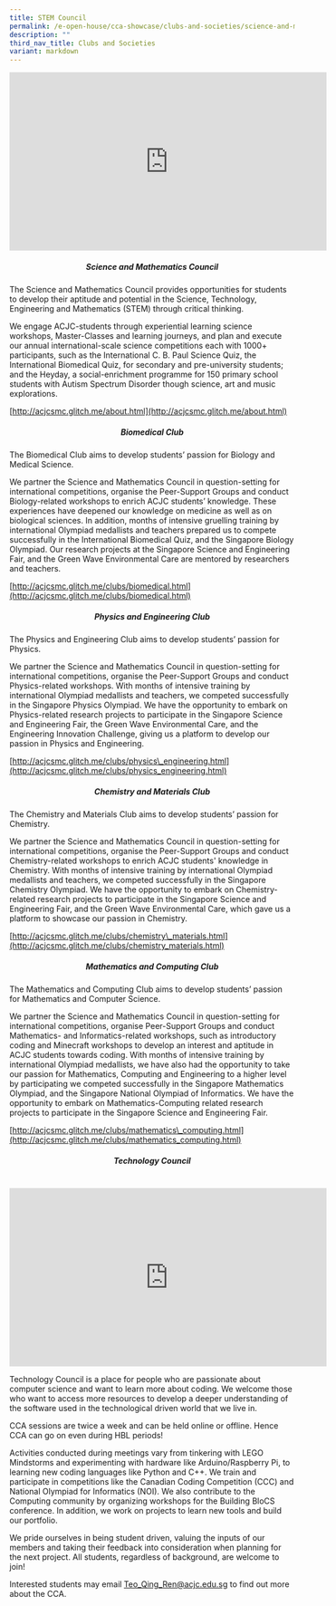 ```yaml
---
title: STEM Council
permalink: /e-open-house/cca-showcase/clubs-and-societies/science-and-math-council/
description: ""
third_nav_title: Clubs and Societies
variant: markdown
---
```

<div align="center"><iframe allowfullscreen="" allow="accelerometer; autoplay; clipboard-write; encrypted-media; gyroscope; picture-in-picture; web-share" frameborder="0" title="YouTube video player" src="https://www.youtube.com/embed/oLiuPZucZW0" height="315" width="560"></iframe></div>

<h5 style="text-align:center;">Science and Mathematics Council</h5>
  

The Science and Mathematics Council provides opportunities for students to develop their aptitude and potential in the Science, Technology, Engineering and Mathematics (STEM) through critical thinking.

We engage ACJC-students through experiential learning science workshops, Master-Classes and learning journeys, and plan and execute our annual international-scale science competitions each with 1000+ participants, such as the International C. B. Paul Science Quiz, the International Biomedical Quiz, for secondary and pre-university students; and the Heyday, a social-enrichment programme for 150 primary school students with Autism Spectrum Disorder though science, art and music explorations.&nbsp;

[http://acjcsmc.glitch.me/about.html](http://acjcsmc.glitch.me/about.html)

<h5 style="text-align:center;">Biomedical Club</h5>

The Biomedical Club aims to develop students’ passion for Biology and Medical Science.

We partner the Science and Mathematics Council in question-setting for international competitions, organise the Peer-Support Groups and conduct Biology-related workshops to enrich ACJC students’ knowledge. These experiences have deepened our knowledge on medicine as well as on biological sciences. In addition, months of intensive gruelling training by international Olympiad medallists and teachers prepared us to compete successfully in the International Biomedical Quiz, and the Singapore Biology Olympiad. Our research projects at the Singapore Science and Engineering Fair, and the Green Wave Environmental Care are mentored by researchers and teachers.

[http://acjcsmc.glitch.me/clubs/biomedical.html](http://acjcsmc.glitch.me/clubs/biomedical.html)  

<h5 style="text-align:center;">Physics and Engineering Club</h5>

The Physics and Engineering Club aims to develop students’ passion for Physics.

We partner the Science and Mathematics Council in question-setting for international competitions, organise the Peer-Support Groups and conduct Physics-related workshops. With months of intensive training by international Olympiad medallists and teachers, we competed successfully in the Singapore Physics Olympiad. We have the opportunity to embark on Physics-related research projects to participate in the Singapore Science and Engineering Fair, the Green Wave Environmental Care, and the Engineering Innovation Challenge, giving us a platform to develop our passion in Physics and Engineering.

[http://acjcsmc.glitch.me/clubs/physics\_engineering.html](http://acjcsmc.glitch.me/clubs/physics_engineering.html)

<h5 style="text-align:center;">Chemistry and Materials Club</h5>

The Chemistry and Materials Club aims to develop students’ passion for Chemistry.

We partner the Science and Mathematics Council in question-setting for international competitions, organise the Peer-Support Groups and conduct Chemistry-related workshops to enrich ACJC students' knowledge in Chemistry. With months of intensive training by international Olympiad medallists and teachers, we competed successfully in the Singapore Chemistry Olympiad. We have the opportunity to embark on Chemistry-related research projects to participate in the Singapore Science and Engineering Fair, and the Green Wave Environmental Care, which gave us a platform to showcase our passion in Chemistry.

[http://acjcsmc.glitch.me/clubs/chemistry\_materials.html](http://acjcsmc.glitch.me/clubs/chemistry_materials.html)

<h5 style="text-align:center;">Mathematics and Computing Club</h5>

The Mathematics and Computing Club aims to develop students’ passion for Mathematics and Computer Science.

We partner the Science and Mathematics Council in question-setting for international competitions, organise Peer-Support Groups and conduct Mathematics- and Informatics-related workshops, such as introductory coding and Minecraft workshops to develop an interest and aptitude in ACJC students towards coding. With months of intensive training by international Olympiad medallists, we have also had the opportunity to take our passion for Mathematics, Computing and Engineering to a higher level by participating we competed successfully in the Singapore Mathematics Olympiad, and the Singapore National Olympiad of Informatics. We have the opportunity to embark on Mathematics-Computing related research projects to participate in the Singapore Science and Engineering Fair.

[http://acjcsmc.glitch.me/clubs/mathematics\_computing.html](http://acjcsmc.glitch.me/clubs/mathematics_computing.html)

<h5 style="text-align:center;">Technology Council</h5>
<br>
<div align="center"><iframe allowfullscreen="" allow="accelerometer; autoplay; clipboard-write; encrypted-media; gyroscope; picture-in-picture; web-share" frameborder="0" title="YouTube video player" src="https://www.youtube.com/embed/ue_12kp5HPQ" height="315" width="560"></iframe></div>

Technology Council is a place for people who are passionate about computer science and want to learn more about coding. We welcome those who want to access more resources to develop a deeper understanding of the software used in the technological driven world that we live in.

  

CCA sessions are twice a week and can be held online or offline. Hence CCA can go on even during HBL periods!

  

Activities conducted during meetings vary from tinkering with LEGO Mindstorms and experimenting with hardware like Arduino/Raspberry Pi, to learning new coding languages like Python and C++. We train and participate in competitions like the Canadian Coding Competition (CCC) and National Olympiad for Informatics (NOI). We also contribute to the Computing community by organizing workshops for the Building BloCS conference. In addition, we work on projects to learn new tools and build our portfolio.

  

We pride ourselves in being student driven, valuing the inputs of our members and taking their feedback into consideration when planning for the next project. All students, regardless of background, are welcome to join!

  

Interested students may email&nbsp;[Teo\_Qing\_Ren@acjc.edu.sg](mailto:Teo_Qing_Ren@acjc.edu.sg)&nbsp;to find out more about the CCA.